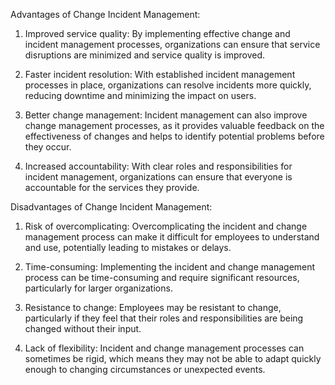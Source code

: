 Advantages of Change Incident Management:
1. Improved service quality: By implementing effective change and incident management processes, organizations can ensure that service disruptions are minimized and service quality is improved.

2. Faster incident resolution: With established incident management processes in place, organizations can resolve incidents more quickly, reducing downtime and minimizing the impact on users.

3. Better change management: Incident management can also improve change management processes, as it provides valuable feedback on the effectiveness of changes and helps to identify potential problems before they occur.

4. Increased accountability: With clear roles and responsibilities for incident management, organizations can ensure that everyone is accountable for the services they provide.

Disadvantages of Change Incident Management:

1. Risk of overcomplicating: Overcomplicating the incident and change management process can make it difficult for employees to understand and use, potentially leading to mistakes or delays.

2. Time-consuming: Implementing the incident and change management process can be time-consuming and require significant resources, particularly for larger organizations.

3. Resistance to change: Employees may be resistant to change, particularly if they feel that their roles and responsibilities are being changed without their input.

4. Lack of flexibility: Incident and change management processes can sometimes be rigid, which means they may not be able to adapt quickly enough to changing circumstances or unexpected events.
